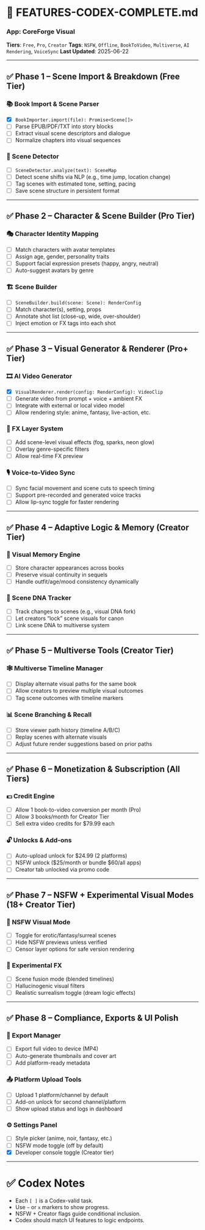 # 📘 FEATURES-CODEX-COMPLETE.md
### App: CoreForge Visual
**Tiers**: `Free`, `Pro`, `Creator`
**Tags**: `NSFW`, `Offline`, `BookToVideo`, `Multiverse`, `AI Rendering`, `VoiceSync`
**Last Updated**: 2025-06-22

---

## ✅ Phase 1 – Scene Import & Breakdown (Free Tier)

### 📚 Book Import & Scene Parser
 - [x] `BookImporter.import(file): Promise<Scene[]>`
- [ ] Parse EPUB/PDF/TXT into story blocks
- [ ] Extract visual scene descriptors and dialogue
- [ ] Normalize chapters into visual sequences

### 🧠 Scene Detector
- [ ] `SceneDetector.analyze(text): SceneMap`
- [ ] Detect scene shifts via NLP (e.g., time jump, location change)
- [ ] Tag scenes with estimated tone, setting, pacing
- [ ] Save scene structure in persistent format

---

## ✅ Phase 2 – Character & Scene Builder (Pro Tier)

### 🎭 Character Identity Mapping
- [ ] Match characters with avatar templates
- [ ] Assign age, gender, personality traits
- [ ] Support facial expression presets (happy, angry, neutral)
- [ ] Auto-suggest avatars by genre

### 🏗️ Scene Builder
- [ ] `SceneBuilder.build(scene: Scene): RenderConfig`
- [ ] Match character(s), setting, props
- [ ] Annotate shot list (close-up, wide, over-shoulder)
- [ ] Inject emotion or FX tags into each shot

---

## ✅ Phase 3 – Visual Generator & Renderer (Pro+ Tier)

### 🎞️ AI Video Generator
- [x] `VisualRenderer.render(config: RenderConfig): VideoClip`
- [ ] Generate video from prompt + voice + ambient FX
- [ ] Integrate with external or local video model
- [ ] Allow rendering style: anime, fantasy, live-action, etc.

### 🌠 FX Layer System
- [ ] Add scene-level visual effects (fog, sparks, neon glow)
- [ ] Overlay genre-specific filters
- [ ] Allow real-time FX preview

### 🎙 Voice-to-Video Sync
- [ ] Sync facial movement and scene cuts to speech timing
- [ ] Support pre-recorded and generated voice tracks
- [ ] Allow lip-sync toggle for faster rendering

---

## ✅ Phase 4 – Adaptive Logic & Memory (Creator Tier)

### 🧠 Visual Memory Engine
- [ ] Store character appearances across books
- [ ] Preserve visual continuity in sequels
- [ ] Handle outfit/age/mood consistency dynamically

### 🧬 Scene DNA Tracker
- [ ] Track changes to scenes (e.g., visual DNA fork)
- [ ] Let creators “lock” scene visuals for canon
- [ ] Link scene DNA to multiverse system

---

## ✅ Phase 5 – Multiverse Tools (Creator Tier)

### 🕸 Multiverse Timeline Manager
- [ ] Display alternate visual paths for the same book
- [ ] Allow creators to preview multiple visual outcomes
- [ ] Tag scene outcomes with timeline markers

### 📊 Scene Branching & Recall
- [ ] Store viewer path history (timeline A/B/C)
- [ ] Replay scenes with alternate visuals
- [ ] Adjust future render suggestions based on prior paths

---

## ✅ Phase 6 – Monetization & Subscription (All Tiers)

### 💵 Credit Engine
- [ ] Allow 1 book-to-video conversion per month (Pro)
- [ ] Allow 3 books/month for Creator Tier
- [ ] Sell extra video credits for $79.99 each

### 🔓 Unlocks & Add-ons
- [ ] Auto-upload unlock for $24.99 (2 platforms)
- [ ] NSFW unlock ($25/month or bundle $60/all apps)
- [ ] Creator tab unlocked via promo code

---

## ✅ Phase 7 – NSFW + Experimental Visual Modes (18+ Creator Tier)

### 🔞 NSFW Visual Mode
- [ ] Toggle for erotic/fantasy/surreal scenes
- [ ] Hide NSFW previews unless verified
- [ ] Censor layer options for safe version rendering

### 🧪 Experimental FX
- [ ] Scene fusion mode (blended timelines)
- [ ] Hallucinogenic visual filters
- [ ] Realistic surrealism toggle (dream logic effects)

---

## ✅ Phase 8 – Compliance, Exports & UI Polish

### 📱 Export Manager
- [ ] Export full video to device (MP4)
- [ ] Auto-generate thumbnails and cover art
- [ ] Add platform-ready metadata

### 📤 Platform Upload Tools
- [ ] Upload 1 platform/channel by default
- [ ] Add-on unlock for second channel/platform
- [ ] Show upload status and logs in dashboard

### ⚙️ Settings Panel
- [ ] Style picker (anime, noir, fantasy, etc.)
- [ ] NSFW mode toggle (off by default)
 - [x] Developer console toggle (Creator tier)

---

# ✅ Codex Notes

- Each `[ ]` is a Codex-valid task.
- Use `~` or `x` markers to show progress.
- NSFW + Creator flags guide conditional inclusion.
- Codex should match UI features to logic endpoints.
